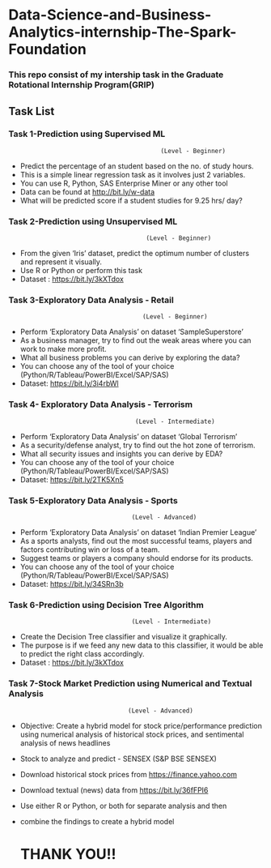 # Data-Science-and-Business-Analytics-internship-The-Spark-Foundation
   
   ### This repo consist of my intership task in the Graduate Rotational Internship Program(GRIP)
## Task List
 ### Task 1-Prediction using Supervised ML 
                                              (Level - Beginner)
   - Predict the percentage of an student based on the no. of study hours. 
   - This is a simple linear regression task as it involves just 2 variables.
   - You can use R, Python, SAS Enterprise Miner or any other tool 
   - Data can be found at http://bit.ly/w-data
   - What will be predicted score if a student studies for 9.25 hrs/ day? 
                
        
  ### Task 2-Prediction using Unsupervised ML
                                          (Level - Beginner)
   - From the given ‘Iris’ dataset, predict the optimum number of clusters 
     and represent it visually. 
   - Use R or Python or perform this task
   - Dataset : https://bit.ly/3kXTdox
   
   
   
  ### Task 3-Exploratory Data Analysis - Retail
                                         (Level - Beginner)
   - Perform ‘Exploratory Data Analysis’ on dataset ‘SampleSuperstore’ 
   - As a business manager, try to find out the weak areas where you can 
     work to make more profit. 
   - What all business problems you can derive by exploring the data? 
   - You can choose any of the tool of your choice 
     (Python/R/Tableau/PowerBI/Excel/SAP/SAS) 
   - Dataset: https://bit.ly/3i4rbWl
   
  ### Task 4- Exploratory Data Analysis - Terrorism
                                       (Level - Intermediate)
   - Perform ‘Exploratory Data Analysis’ on dataset ‘Global Terrorism’ 
   - As a security/defense analyst, try to find out the hot zone of terrorism. 
   - What all security issues and insights you can derive by EDA? 
   - You can choose any of the tool of your choice 
     (Python/R/Tableau/PowerBI/Excel/SAP/SAS) 
   - Dataset: https://bit.ly/2TK5Xn5

  ### Task 5-Exploratory Data Analysis - Sports
                                      (Level - Advanced)
   - Perform ‘Exploratory Data Analysis’ on dataset ‘Indian Premier League’ 
   - As a sports analysts, find out the most successful teams, players and factors 
     contributing win or loss of a team. 
   - Suggest teams or players a company should endorse for its products. 
   - You can choose any of the tool of your choice 
     (Python/R/Tableau/PowerBI/Excel/SAP/SAS) 
   - Dataset: https://bit.ly/34SRn3b
   
  ### Task 6-Prediction using Decision Tree Algorithm 
                                      (Level - Intermediate)
   - Create the Decision Tree classifier and visualize it graphically. 
   - The purpose is if we feed any new data to this classifier, it would be able to 
      predict the right class accordingly. 
   - Dataset : https://bit.ly/3kXTdox 
  
 ### Task 7-Stock Market Prediction using Numerical and Textual Analysis
                                     (Level - Advanced)
   - Objective: Create a hybrid model for stock price/performance  prediction
      using numerical analysis of historical stock prices, and sentimental
      analysis of news headlines 
   - Stock to analyze and predict - SENSEX (S&P BSE SENSEX)
   - Download historical stock prices from https://finance.yahoo.com
   - Download textual (news) data from https://bit.ly/36fFPI6
   - Use either R or Python, or both for separate analysis and then 
   - combine the findings to create a hybrid model 
   
   
      #                                              THANK YOU!!                         
               
